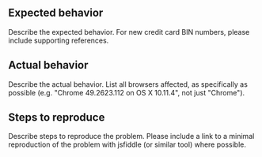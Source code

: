 <!-- NOTE: Please do not use issues for feature requests. Please read the README and contributing guidelines before filing issues -->

## Expected behavior

Describe the expected behavior. For new credit card BIN numbers, please include supporting references.

## Actual behavior

Describe the actual behavior. List all browsers affected, as specifically as possible (e.g. "Chrome 49.2623.112 on OS X 10.11.4", not just "Chrome").

## Steps to reproduce

Describe steps to reproduce the problem. Please include a link to a minimal reproduction of the problem with jsfiddle (or similar tool) where possible.
